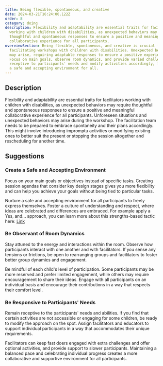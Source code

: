 ```yaml
---
title: Being flexible, spontaneous, and creative
date: 2024-03-21T16:24:00.122Z
order: 8
category: doing
description: Flexibility and adaptability are essential traits for facilitators
  working with children with disabilities, as unexpected behaviors may require
  thoughtful and spontaneous responses to ensure a positive and meaningful
  collaborative experience for all participants.
overviewSection: Being flexible, spontaneous, and creative is crucial for
  facilitating workshops with children with disabilities. Unexpected behaviors
  may arise, requiring adaptable responses to ensure a positive experience.
  Focus on main goals, observe room dynamics, and provide varied challenges. Be
  receptive to participants' needs and modify activities accordingly, fostering
  a safe and accepting environment for all.
---
```

## Description

Flexibility and adaptability are essential traits for facilitators working with children with disabilities, as unexpected behaviors may require thoughtful and spontaneous responses to ensure a positive and meaningful collaborative experience for all participants. Unforeseen situations and unexpected behaviors may arise during the workshop. The facilitation team needs to be prepared to embrace spontaneity and their plans accordingly. This might involve introducing impromptu activities or modifying existing ones to better suit the present or stopping the session altogether and rescheduling for another time.  

## Suggestions

### Create a Safe and Accepting Environment

Focus on your main goals or objectives instead of specific tasks. Creating session agendas that consider key design stages gives you more flexibility and can help you achieve your goals without being tied to particular tasks.

Nurture a safe and accepting environment for all participants to freely express themselves. Foster a culture of understanding and respect, where ideas are celebrated and differences are embraced. For example apply a Yes, and… approach, you can learn more about this strengths-based tactic here: [Link](https://www.thisisservicedesigndoing.com/methods/yes-and-warm-up)

### Be Observant of Room Dynamics

Stay attuned to the energy and interactions within the room. Observe how participants interact with one another and with facilitators. If you sense any tensions or frictions, be open to rearranging groups and facilitators to foster better group dynamics and engagement.

Be mindful of each child's level of participation. Some participants may be more reserved and prefer limited engagement, while others may require encouragement to share their ideas. Engage with all participants on an individual basis and encourage their contributions in a way that respects their comfort level.

### Be Responsive to Participants' Needs

Remain receptive to the participants' needs and abilities. If you find that certain activities are not accessible or engaging for some children, be ready to modify the approach on the spot. Assign facilitators and educators to support individual participants in a way that accommodates their unique requirements.

Facilitators can keep fast doers engaged with extra challenges and offer optional activities, and provide support to slower participants. Maintaining a balanced pace and celebrating individual progress creates a more collaborative and supportive environment for all participants.
